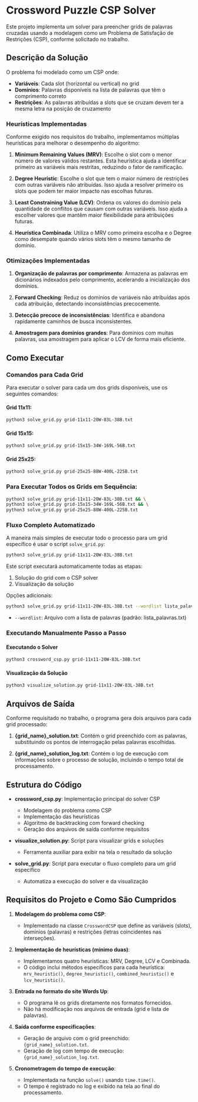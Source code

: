 # Crossword Puzzle CSP Solver

Este projeto implementa um solver para preencher grids de palavras cruzadas usando a modelagem como um Problema de Satisfação de Restrições (CSP), conforme solicitado no trabalho.

## Descrição da Solução

O problema foi modelado como um CSP onde:
- **Variáveis**: Cada slot (horizontal ou vertical) no grid
- **Domínios**: Palavras disponíveis na lista de palavras que têm o comprimento correto
- **Restrições**: As palavras atribuídas a slots que se cruzam devem ter a mesma letra na posição de cruzamento

### Heurísticas Implementadas

Conforme exigido nos requisitos do trabalho, implementamos múltiplas heurísticas para melhorar o desempenho do algoritmo:

1. **Minimum Remaining Values (MRV)**: Escolhe o slot com o menor número de valores válidos restantes. Esta heurística ajuda a identificar primeiro as variáveis mais restritas, reduzindo o fator de ramificação.

2. **Degree Heuristic**: Escolhe o slot que tem o maior número de restrições com outras variáveis não atribuídas. Isso ajuda a resolver primeiro os slots que podem ter maior impacto nas escolhas futuras.

3. **Least Constraining Value (LCV)**: Ordena os valores do domínio pela quantidade de conflitos que causam com outras variáveis. Isso ajuda a escolher valores que mantêm maior flexibilidade para atribuições futuras.

4. **Heurística Combinada**: Utiliza o MRV como primeira escolha e o Degree como desempate quando vários slots têm o mesmo tamanho de domínio.

### Otimizações Implementadas

1. **Organização de palavras por comprimento**: Armazena as palavras em dicionários indexados pelo comprimento, acelerando a inicialização dos domínios.

2. **Forward Checking**: Reduz os domínios de variáveis não atribuídas após cada atribuição, detectando inconsistências precocemente.

3. **Detecção precoce de inconsistências**: Identifica e abandona rapidamente caminhos de busca inconsistentes.

4. **Amostragem para domínios grandes**: Para domínios com muitas palavras, usa amostragem para aplicar o LCV de forma mais eficiente.

## Como Executar

### Comandos para Cada Grid

Para executar o solver para cada um dos grids disponíveis, use os seguintes comandos:

#### Grid 11x11:
```bash
python3 solve_grid.py grid-11x11-20W-83L-38B.txt
```

#### Grid 15x15:
```bash
python3 solve_grid.py grid-15x15-34W-169L-56B.txt
```

#### Grid 25x25:
```bash
python3 solve_grid.py grid-25x25-88W-400L-225B.txt
```

### Para Executar Todos os Grids em Sequência:
```bash
python3 solve_grid.py grid-11x11-20W-83L-38B.txt && \
python3 solve_grid.py grid-15x15-34W-169L-56B.txt && \
python3 solve_grid.py grid-25x25-88W-400L-225B.txt
```

### Fluxo Completo Automatizado

A maneira mais simples de executar todo o processo para um grid específico é usar o script `solve_grid.py`:

```bash
python3 solve_grid.py grid-11x11-20W-83L-38B.txt
```

Este script executará automaticamente todas as etapas:
1. Solução do grid com o CSP solver
2. Visualização da solução

Opções adicionais:
```bash
python3 solve_grid.py grid-11x11-20W-83L-38B.txt --wordlist lista_palavras.txt
```

- `--wordlist`: Arquivo com a lista de palavras (padrão: lista_palavras.txt)

### Executando Manualmente Passo a Passo

#### Executando o Solver

```bash
python3 crossword_csp.py grid-11x11-20W-83L-38B.txt
```

#### Visualização da Solução

```bash
python3 visualize_solution.py grid-11x11-20W-83L-38B.txt
```

## Arquivos de Saída

Conforme requisitado no trabalho, o programa gera dois arquivos para cada grid processado:

1. **{grid_name}_solution.txt**: Contém o grid preenchido com as palavras, substituindo os pontos de interrogação pelas palavras escolhidas.

2. **{grid_name}_solution_log.txt**: Contém o log de execução com informações sobre o processo de solução, incluindo o tempo total de processamento.

## Estrutura do Código

- **crossword_csp.py**: Implementação principal do solver CSP
  - Modelagem do problema como CSP
  - Implementação das heurísticas
  - Algoritmo de backtracking com forward checking
  - Geração dos arquivos de saída conforme requisitos

- **visualize_solution.py**: Script para visualizar grids e soluções
  - Ferramenta auxiliar para exibir na tela o resultado da solução

- **solve_grid.py**: Script para executar o fluxo completo para um grid específico
  - Automatiza a execução do solver e da visualização

## Requisitos do Projeto e Como São Cumpridos

1. **Modelagem do problema como CSP**: 
   - Implementado na classe `CrosswordCSP` que define as variáveis (slots), domínios (palavras) e restrições (letras coincidentes nas interseções).

2. **Implementação de heurísticas (mínimo duas)**:
   - Implementamos quatro heurísticas: MRV, Degree, LCV e Combinada.
   - O código inclui métodos específicos para cada heurística: `mrv_heuristic()`, `degree_heuristic()`, `combined_heuristic()` e `lcv_heuristic()`.

3. **Entrada no formato do site Words Up**:
   - O programa lê os grids diretamente nos formatos fornecidos.
   - Não há modificação nos arquivos de entrada (grid e lista de palavras).

4. **Saída conforme especificações**:
   - Geração de arquivo com o grid preenchido: `{grid_name}_solution.txt`.
   - Geração de log com tempo de execução: `{grid_name}_solution_log.txt`.

5. **Cronometragem do tempo de execução**:
   - Implementada na função `solve()` usando `time.time()`.
   - O tempo é registrado no log e exibido na tela ao final do processamento. 